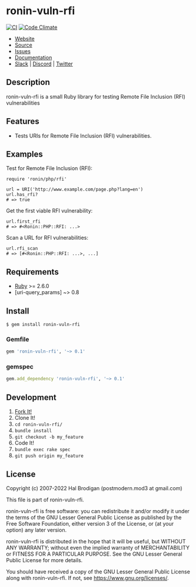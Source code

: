 # ronin-vuln-rfi

[![CI](https://github.com/ronin-rb/ronin-vuln-rfi/actions/workflows/ruby.yml/badge.svg)](https://github.com/ronin-rb/ronin-vuln-rfi/actions/workflows/ruby.yml)
[![Code Climate](https://codeclimate.com/github/ronin-rb/ronin-vuln-rfi.svg)](https://codeclimate.com/github/ronin-rb/ronin-vuln-rfi)

* [Website](https://ronin-rb.dev/)
* [Source](https://github.com/ronin-rb/ronin-vuln-rfi)
* [Issues](https://github.com/ronin-rb/ronin-vuln-rfi/issues)
* [Documentation](https://ronin-rb.dev/docs/ronin-vuln-rfi/frames)
* [Slack](https://ronin-rb.slack.com) |
  [Discord](https://discord.gg/6WAb3PsVX9) |
  [Twitter](https://twitter.com/ronin_rb)

## Description

ronin-vuln-rfi is a small Ruby library for testing Remote File Inclusion (RFI)
vulnerabilities

## Features

* Tests URIs for Remote File Inclusion (RFI) vulnerabilities.

## Examples

Test for Remote File Inclusion (RFI):

    require 'ronin/php/rfi'

    url = URI('http://www.example.com/page.php?lang=en')
    url.has_rfi?
    # => true

Get the first viable RFI vulnerability:

    url.first_rfi
    # => #<Ronin::PHP::RFI: ...>

Scan a URL for RFI vulnerabilities:

    url.rfi_scan
    # => [#<Ronin::PHP::RFI: ...>, ...]

## Requirements

* [Ruby] >= 2.6.0
* [uri-query_params] ~> 0.8

## Install

```shell
$ gem install ronin-vuln-rfi
```

### Gemfile

```ruby
gem 'ronin-vuln-rfi', '~> 0.1'
```

### gemspec

```ruby
gem.add_dependency 'ronin-vuln-rfi', '~> 0.1'
```

## Development

1. [Fork It!](https://github.com/ronin-rb/ronin-vuln-rfi/fork)
2. Clone It!
3. `cd ronin-vuln-rfi/`
4. `bundle install`
5. `git checkout -b my_feature`
6. Code It!
7. `bundle exec rake spec`
8. `git push origin my_feature`

## License

Copyright (c) 2007-2022 Hal Brodigan (postmodern.mod3 at gmail.com)

This file is part of ronin-vuln-rfi.

ronin-vuln-rfi is free software: you can redistribute it and/or modify
it under the terms of the GNU Lesser General Public License as published
by the Free Software Foundation, either version 3 of the License, or
(at your option) any later version.

ronin-vuln-rfi is distributed in the hope that it will be useful,
but WITHOUT ANY WARRANTY; without even the implied warranty of
MERCHANTABILITY or FITNESS FOR A PARTICULAR PURPOSE.  See the
GNU Lesser General Public License for more details.

You should have received a copy of the GNU Lesser General Public License
along with ronin-vuln-rfi.  If not, see <https://www.gnu.org/licenses/>.

[Ruby]: https://www.ruby-lang.org
